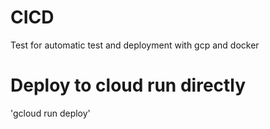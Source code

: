 # CICD

Test for automatic test and deployment with gcp and docker

# Deploy to cloud run directly
'gcloud run deploy'